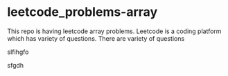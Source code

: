 # leetcode_problems-array
This repo is having leetcode array problems.
Leetcode is a coding platform which has variety of questions.
There are variety of questions

slfihgfo



sfgdh
